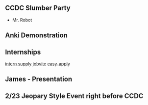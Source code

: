 ## CCDC Slumber Party
 - Mr. Robot

## Anki Demonstration

## Internships
[intern supply](http://www.intern.supply/)
[jobvite](http://www.jobvite.com/)
[easy-apply](https://github.com/j-delaney/easy-application)

## James - Presentation

## 2/23 Jeopary Style Event right before CCDC

